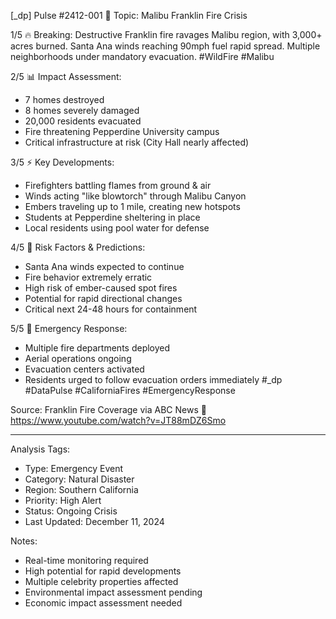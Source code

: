 [_dp] Pulse #2412-001
📍 Topic: Malibu Franklin Fire Crisis

1/5 🔥 Breaking: Destructive Franklin fire ravages Malibu region, with 3,000+ acres burned. Santa Ana winds reaching 90mph fuel rapid spread. Multiple neighborhoods under mandatory evacuation. #WildFire #Malibu

2/5 📊 Impact Assessment:
- 7 homes destroyed
- 8 homes severely damaged
- 20,000 residents evacuated
- Fire threatening Pepperdine University campus
- Critical infrastructure at risk (City Hall nearly affected)

3/5 ⚡️ Key Developments:
- Firefighters battling flames from ground & air
- Winds acting "like blowtorch" through Malibu Canyon
- Embers traveling up to 1 mile, creating new hotspots
- Students at Pepperdine sheltering in place
- Local residents using pool water for defense

4/5 🔮 Risk Factors & Predictions:
- Santa Ana winds expected to continue
- Fire behavior extremely erratic
- High risk of ember-caused spot fires
- Potential for rapid directional changes
- Critical next 24-48 hours for containment

5/5 🎯 Emergency Response:
- Multiple fire departments deployed
- Aerial operations ongoing
- Evacuation centers activated
- Residents urged to follow evacuation orders immediately
#_dp #DataPulse #CaliforniaFires #EmergencyResponse

Source: Franklin Fire Coverage
via ABC News
🔗 https://www.youtube.com/watch?v=JT88mDZ6Smo

---
Analysis Tags:
- Type: Emergency Event
- Category: Natural Disaster
- Region: Southern California
- Priority: High Alert
- Status: Ongoing Crisis
- Last Updated: December 11, 2024

Notes:
- Real-time monitoring required
- High potential for rapid developments
- Multiple celebrity properties affected
- Environmental impact assessment pending
- Economic impact assessment needed